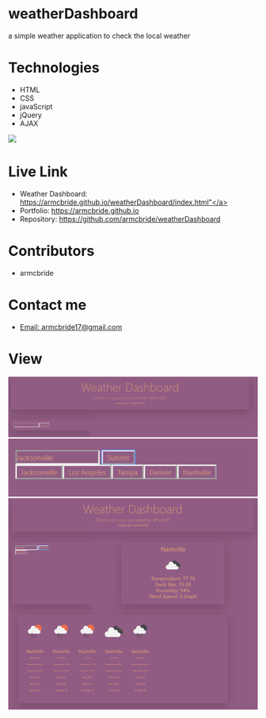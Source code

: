 # weatherDashboard
a simple weather application to check the local weather

# Technologies
- HTML
- CSS
- javaScript
- jQuery
- AJAX
<img src="https://camo.githubusercontent.com/98ceb55b96bf1d9b5bf9a6d04c09eaf2b2fa4839/68747470733a2f2f696d672e736869656c64732e696f2f62616467652f4c6963656e73652d4d49542d677265656e" data-canonical-src="https://img.shields.io/badge/License-MIT-green" style="max-width:100%;">  

# Live Link
- Weather Dashboard: <a href= "https://armcbride.github.io/weatherDashboard/index.html" target= "_blank">https://armcbride.github.io/weatherDashboard/index.html"</a>
- Portfolio: <a href = "https://armcbride.github.io" target = "_blank">https://armcbride.github.io</a>
- Repository: <a href = "https://github.com/armcbride/weatherDashboard" target = "_blank">https://github.com/armcbride/weatherDashboard </a>

# Contributors

- armcbride

# Contact me

- <a href="mailto:armcbride17@gmail.com">Email: armcbride17@gmail.com</a>  

# View

<img src ="./develop/front-screenshot.PNG">
<img src ="./develop/button-example.PNG">
<img src ="./develop/nashville-example.png">